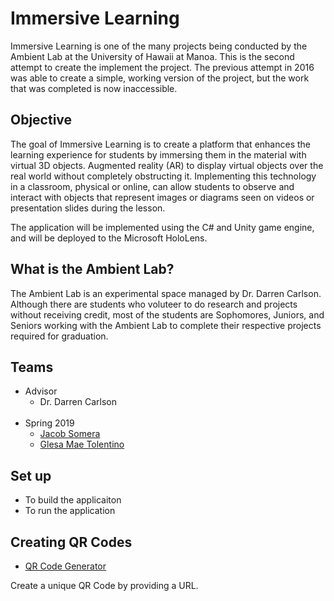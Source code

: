 # Immersive Learning

Immersive Learning is one of the many projects being conducted by the Ambient Lab at the University of Hawaii at Manoa. This is the second attempt to create the implement the project. The previous attempt in 2016 was able to create a simple, working version of the project, but the work that was completed is now inaccessible.

## Objective

The goal of Immersive Learning is to create a platform that enhances the learning experience for students by immersing them in the material with virtual 3D objects. Augmented reality (AR) to display virtual objects over the real world without completely obstructing it. Implementing this technology in a classroom, physical or online, can allow students to observe and interact with objects that represent images or diagrams seen on videos or presentation slides during the lesson.

The application will be implemented using the C# and Unity game engine, and will be deployed to the Microsoft HoloLens.

## What is the Ambient Lab?

The Ambient Lab is an experimental space managed by Dr. Darren Carlson. Although there are students who voluteer to do research and projects without receiving credit, most of the students are Sophomores, Juniors, and Seniors working with the Ambient Lab to complete their respective projects required for graduation.

## Teams
<ul>
  <li>Advisor
    <ul>
      <li>Dr. Darren Carlson</li>
    </ul>
  </li>
  <br/>
  <li>Spring 2019
    <ul>
      <li><a href="https://github.com/jsome635">Jacob Somera</a></li>
      <li><a href="https://github.com/g-tolentino">Glesa Mae Tolentino</a></li>
    </ul>
  </li>
</ul>

## Set up
<ul>
  <li>To build the applicaiton</li>
  <li>To run the application</li>
</ul>

## Creating QR Codes
<ul>
  <li><a href="https://www.qr-code-generator.com/">QR Code Generator</a></li>
</ul>

Create a unique QR Code by providing a URL.

